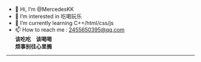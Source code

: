 - 👋 Hi, I’m @MercedesKK
- 💞️  I’m interested in 吃喝玩乐
- 🌱 I’m currently learning C++/html/css/js
- 📫 How to reach me : 2455650395@qq.com                  
               **该吃吃 &ensp;  该喝喝 <br>
               烦事别往心里搁**
---

<!---
MercedesKK/MercedesKK is a ✨ special ✨ repository because its `README.md` (this file) appears on your GitHub profile.
You can click the Preview link to take a look at your changes.
--->

